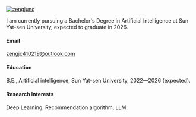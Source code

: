 

[![zengjunc](https://img.shields.io/badge/zengjunc-github-blue?logo=github)](https://github.com/zengjunc)

I am currently pursuing a Bachelor's Degree in Artificial Intelligence at Sun Yat-sen University, expected to graduate in 2026.

#### Email
zengjc410219@outlook.com

#### Education
B.E., Artificial intelligence, Sun Yat-sen University, 2022—2026 (expected).

#### Research Interests
Deep Learning, Recommendation algorithm, LLM.

